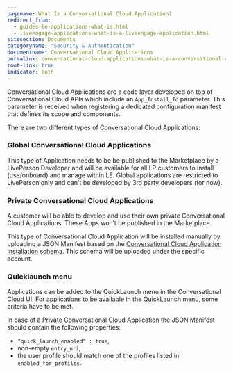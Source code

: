 ```yaml
---
pagename: What Is a Conversational Cloud Application?
redirect_from:
  - guides-le-applications-what-is.html
  - liveengage-applications-what-is-a-liveengage-application.html
sitesection: Documents
categoryname: "Security & Authentication"
documentname: Conversational Cloud Applications
permalink: conversational-cloud-applications-what-is-a-conversational-cloud-application.html
root-link: true
indicator: both
---
```


Conversational Cloud Applications are a code layer developed on top of Conversational Cloud APIs which include an `App_Install_Id` parameter. This parameter is received when registering a dedicated configuration manifest that defines its scope and components.

There are two different types of Conversational Cloud Applications:

### Global Conversational Cloud Applications

This type of Application needs to be be published to the Marketplace by a LivePerson Developer and will be available for all LP customers to install (use/onboard) and manage within LE. Global applications are restricted to LivePerson only and can't be developed by 3rd party developers (for now).

### Private Conversational Cloud Applications

A customer will be able to develop and use their own private Conversational Cloud Applications. These Apps won’t be published in the Marketplace.

This type of Conversational Cloud Application will be installed manually by uploading a JSON Manifest based on the [Conversational Cloud Application Installation schema](guides-le-applications-installing.html). This schema will be uploaded under the specific account.

### Quicklaunch menu

Applications can be added to the QuickLaunch menu in the Conversational Cloud UI. For applications to be available in the QuickLaunch menu, some criteria have to be met.

In case of a Private Conversational Cloud Application the JSON Manifest should contain the following properties:
* `"quick_launch_enabled" : true`,
* non-empty `entry_uri`,
* the user profile should match one of the profiles listed in `enabled_for_profiles`.
